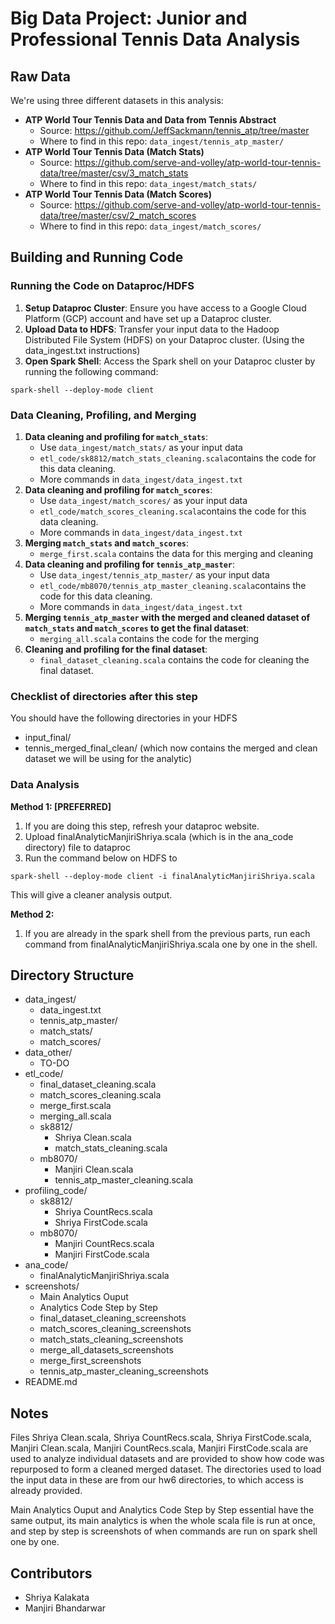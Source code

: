 # Big Data Project: Junior and Professional Tennis Data Analysis

## Raw Data
We're using three different datasets in this analysis:
* **ATP World Tour Tennis Data and Data from Tennis Abstract**
    * Source: https://github.com/JeffSackmann/tennis_atp/tree/master
    * Where to find in this repo: `data_ingest/tennis_atp_master/`
* **ATP World Tour Tennis Data (Match Stats)**
    * Source: https://github.com/serve-and-volley/atp-world-tour-tennis-data/tree/master/csv/3_match_stats
    * Where to find in this repo: `data_ingest/match_stats/`
* **ATP World Tour Tennis Data (Match Scores)**
    * Source: https://github.com/serve-and-volley/atp-world-tour-tennis-data/tree/master/csv/2_match_scores
    * Where to find in this repo: `data_ingest/match_scores/`

## Building and Running Code

### Running the Code on Dataproc/HDFS

1. **Setup Dataproc Cluster**: Ensure you have access to a Google Cloud Platform (GCP) account and have set up a Dataproc cluster.
2. **Upload Data to HDFS**: Transfer your input data to the Hadoop Distributed File System (HDFS) on your Dataproc cluster. (Using the data_ingest.txt instructions)
3. **Open Spark Shell**: Access the Spark shell on your Dataproc cluster by running the following command:
```
spark-shell --deploy-mode client
```

### Data Cleaning, Profiling, and Merging
1. **Data cleaning and profiling for `match_stats`**: 
    * Use  `data_ingest/match_stats/` as your input data
    * `etl_code/sk8812/match_stats_cleaning.scala`contains the code for this data cleaning.
    * More commands in `data_ingest/data_ingest.txt`
2. **Data cleaning and profiling for `match_scores`**: 
    * Use  `data_ingest/match_scores/` as your input data
    * `etl_code/match_scores_cleaning.scala`contains the code for this data cleaning.
    * More commands in `data_ingest/data_ingest.txt`
3. **Merging `match_stats` and `match_scores`**: 
    * `merge_first.scala` contains the data for this merging and cleaning
4. **Data cleaning and profiling for `tennis_atp_master`**: 
    * Use  `data_ingest/tennis_atp_master/` as your input data
    * `etl_code/mb8070/tennis_atp_master_cleaning.scala`contains the code for this data cleaning.
    * More commands in `data_ingest/data_ingest.txt`
5. **Merging `tennis_atp_master`  with the merged and cleaned dataset of `match_stats` and `match_scores` to get the final dataset**: 
    * `merging_all.scala` contains the code for the merging
6. **Cleaning and profiling for the final dataset**:
    * `final_dataset_cleaning.scala` contains the code for cleaning the final dataset.

### Checklist of directories after this step
You should have the following directories in your HDFS
- input_final/
- tennis_merged_final_clean/ (which now contains the merged and clean dataset we will be using for the analytic)

### Data Analysis
**Method 1: [PREFERRED]**
1. If you are doing this step, refresh your dataproc website.
2. Upload finalAnalyticManjiriShriya.scala (which is in the ana_code directory) file to dataproc
3. Run the command below on HDFS to
```
spark-shell --deploy-mode client -i finalAnalyticManjiriShriya.scala
```
This will give a cleaner analysis output.

**Method 2:**
1. If you are already in the spark shell from the previous parts, run each command from finalAnalyticManjiriShriya.scala one by one in the shell.

## Directory Structure
* data_ingest/
    * data_ingest.txt
    * tennis_atp_master/
    * match_stats/
    * match_scores/
* data_other/
    * TO-DO
* etl_code/
    * final_dataset_cleaning.scala
    * match_scores_cleaning.scala
    * merge_first.scala
    * merging_all.scala
    * sk8812/
        * Shriya Clean.scala
        * match_stats_cleaning.scala
    * mb8070/
        * Manjiri Clean.scala
        * tennis_atp_master_cleaning.scala
* profiling_code/
    * sk8812/
        * Shriya CountRecs.scala
        * Shriya FirstCode.scala
    * mb8070/
        * Manjiri CountRecs.scala
        * Manjiri FirstCode.scala
* ana_code/
    * finalAnalyticManjiriShriya.scala
* screenshots/
    * Main Analytics Ouput 
    * Analytics Code Step by Step 
    * final_dataset_cleaning_screenshots
    * match_scores_cleaning_screenshots
    * match_stats_cleaning_screenshots
    * merge_all_datasets_screenshots
    * merge_first_screenshots
    * tennis_atp_master_cleaning_screenshots
* README.md

## Notes
Files Shriya Clean.scala, Shriya CountRecs.scala, Shriya FirstCode.scala, Manjiri Clean.scala, Manjiri CountRecs.scala, Manjiri FirstCode.scala are used to analyze individual datasets and are provided to show how code was repurposed to form a cleaned merged dataset. The directories used to load the input data in these are from our hw6 directories, to which access is already provided.

Main Analytics Ouput and Analytics Code Step by Step essential have the same output, its main analytics is when the whole scala file is run at once, and step by step is screenshots of when commands are run on spark shell one by one.

## Contributors
* Shriya Kalakata
* Manjiri Bhandarwar
